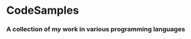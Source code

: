 # CodeSamples
<h3>A collection of my work in various programming languages</h3><br/>
<!--<h4>1. Dispenser.cpp (Stamp Dispenser problem)</h4><br/>
    <b>Language:</b> C++<br/>
    <b>Description:</b> A very simple implementation of stamp dispenser problem using the concept of Dynamic Programming in C++
    The machine contains stamps of different values. The machine will always have a stamp with a value of 1 cent and the machine will        never run out of any type of stamp. The machine should allow a consumer of the class to calculate the minimum number of stamps that      the machine can dispense to fill a given request.
    <br/><br/>
<h4>2. anagram.py (Anagram of a string sorted in alphabetical order)</h4><br/>
    <b>Language:</b> Python</br>
    <b>Description:</b> To Generate anagram of a given string and display it in alphabetically sorted order
    <br/><br/>
<h4>OTHER PROBLEMS</h4><br/>-->
